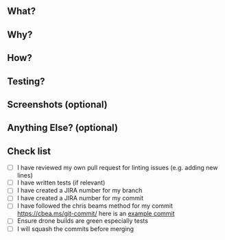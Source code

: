 ## What?
## Why?
## How?
## Testing?
## Screenshots (optional)
## Anything Else? (optional)
## Check list
- [ ] I have reviewed my own pull request for linting issues (e.g. adding new lines)
- [ ] I have written tests (if relevant)
- [ ] I have created a JIRA number for my branch
- [ ] I have created a JIRA number for my commit
- [ ] I have followed the chris beams method for my commit https://cbea.ms/git-commit/
here is an [example commit](https://github.com/UKHomeOfficeForms/hof/commit/810959f391187c7c4af6db262bcd143b50093a6e)
- [ ] Ensure drone builds are green especially tests
- [ ] I will squash the commits before merging
